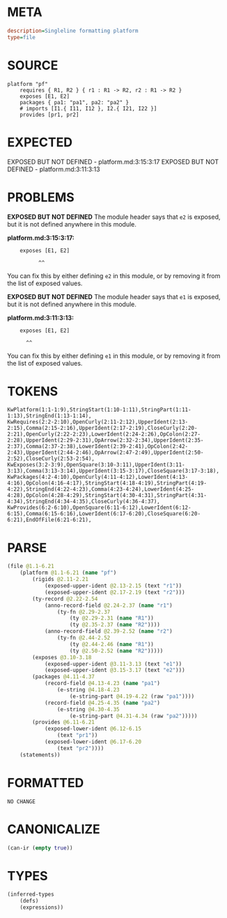 # META
~~~ini
description=Singleline formatting platform
type=file
~~~
# SOURCE
~~~roc
platform "pf"
	requires { R1, R2 } { r1 : R1 -> R2, r2 : R1 -> R2 }
	exposes [E1, E2]
	packages { pa1: "pa1", pa2: "pa2" }
	# imports [I1.{ I11, I12 }, I2.{ I21, I22 }]
	provides [pr1, pr2]
~~~
# EXPECTED
EXPOSED BUT NOT DEFINED - platform.md:3:15:3:17
EXPOSED BUT NOT DEFINED - platform.md:3:11:3:13
# PROBLEMS
**EXPOSED BUT NOT DEFINED**
The module header says that `e2` is exposed, but it is not defined anywhere in this module.

**platform.md:3:15:3:17:**
```roc
	exposes [E1, E2]
```
              ^^
You can fix this by either defining `e2` in this module, or by removing it from the list of exposed values.

**EXPOSED BUT NOT DEFINED**
The module header says that `e1` is exposed, but it is not defined anywhere in this module.

**platform.md:3:11:3:13:**
```roc
	exposes [E1, E2]
```
          ^^
You can fix this by either defining `e1` in this module, or by removing it from the list of exposed values.

# TOKENS
~~~zig
KwPlatform(1:1-1:9),StringStart(1:10-1:11),StringPart(1:11-1:13),StringEnd(1:13-1:14),
KwRequires(2:2-2:10),OpenCurly(2:11-2:12),UpperIdent(2:13-2:15),Comma(2:15-2:16),UpperIdent(2:17-2:19),CloseCurly(2:20-2:21),OpenCurly(2:22-2:23),LowerIdent(2:24-2:26),OpColon(2:27-2:28),UpperIdent(2:29-2:31),OpArrow(2:32-2:34),UpperIdent(2:35-2:37),Comma(2:37-2:38),LowerIdent(2:39-2:41),OpColon(2:42-2:43),UpperIdent(2:44-2:46),OpArrow(2:47-2:49),UpperIdent(2:50-2:52),CloseCurly(2:53-2:54),
KwExposes(3:2-3:9),OpenSquare(3:10-3:11),UpperIdent(3:11-3:13),Comma(3:13-3:14),UpperIdent(3:15-3:17),CloseSquare(3:17-3:18),
KwPackages(4:2-4:10),OpenCurly(4:11-4:12),LowerIdent(4:13-4:16),OpColon(4:16-4:17),StringStart(4:18-4:19),StringPart(4:19-4:22),StringEnd(4:22-4:23),Comma(4:23-4:24),LowerIdent(4:25-4:28),OpColon(4:28-4:29),StringStart(4:30-4:31),StringPart(4:31-4:34),StringEnd(4:34-4:35),CloseCurly(4:36-4:37),
KwProvides(6:2-6:10),OpenSquare(6:11-6:12),LowerIdent(6:12-6:15),Comma(6:15-6:16),LowerIdent(6:17-6:20),CloseSquare(6:20-6:21),EndOfFile(6:21-6:21),
~~~
# PARSE
~~~clojure
(file @1.1-6.21
	(platform @1.1-6.21 (name "pf")
		(rigids @2.11-2.21
			(exposed-upper-ident @2.13-2.15 (text "r1"))
			(exposed-upper-ident @2.17-2.19 (text "r2")))
		(ty-record @2.22-2.54
			(anno-record-field @2.24-2.37 (name "r1")
				(ty-fn @2.29-2.37
					(ty @2.29-2.31 (name "R1"))
					(ty @2.35-2.37 (name "R2"))))
			(anno-record-field @2.39-2.52 (name "r2")
				(ty-fn @2.44-2.52
					(ty @2.44-2.46 (name "R1"))
					(ty @2.50-2.52 (name "R2")))))
		(exposes @3.10-3.18
			(exposed-upper-ident @3.11-3.13 (text "e1"))
			(exposed-upper-ident @3.15-3.17 (text "e2")))
		(packages @4.11-4.37
			(record-field @4.13-4.23 (name "pa1")
				(e-string @4.18-4.23
					(e-string-part @4.19-4.22 (raw "pa1"))))
			(record-field @4.25-4.35 (name "pa2")
				(e-string @4.30-4.35
					(e-string-part @4.31-4.34 (raw "pa2")))))
		(provides @6.11-6.21
			(exposed-lower-ident @6.12-6.15
				(text "pr1"))
			(exposed-lower-ident @6.17-6.20
				(text "pr2"))))
	(statements))
~~~
# FORMATTED
~~~roc
NO CHANGE
~~~
# CANONICALIZE
~~~clojure
(can-ir (empty true))
~~~
# TYPES
~~~clojure
(inferred-types
	(defs)
	(expressions))
~~~
